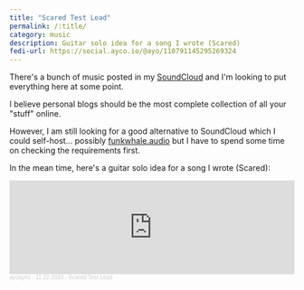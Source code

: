 ```yaml
---
title: "Scared Test Lead"
permalink: /:title/
category: music
description: Guitar solo idea for a song I wrote (Scared)
fedi-url: https://social.ayco.io/@ayo/110791145295269324
---
```


There's a bunch of music posted in my [SoundCloud](https://soundcloud.com/ayoayco/) and I'm looking to put everything here at some point.

I believe personal blogs should be the most complete collection of all your "stuff" online.

However, I am still looking for a good alternative to SoundCloud which I could self-host... possibly [funkwhale.audio](https://funkwhale.audio/) but I have to spend some time on checking the requirements first.

In the mean time, here's a guitar solo idea for a song I wrote (Scared):

<iframe width="100%" height="166" scrolling="no" frameborder="no" allow="autoplay" src="https://w.soundcloud.com/player/?url=https%3A//api.soundcloud.com/tracks/934295782&color=%23ff5500&auto_play=false&hide_related=false&show_comments=true&show_user=true&show_reposts=false&show_teaser=true"></iframe><div style="font-size: 10px; color: #cccccc;line-break: anywhere;word-break: normal;overflow: hidden;white-space: nowrap;text-overflow: ellipsis; font-family: Interstate,Lucida Grande,Lucida Sans Unicode,Lucida Sans,Garuda,Verdana,Tahoma,sans-serif;font-weight: 100;"><a href="https://soundcloud.com/ayoayco" title="ayoayco" target="_blank" style="color: #cccccc; text-decoration: none;">ayoayco</a> · <a href="https://soundcloud.com/ayoayco/11222020-scared-test-lead" title="11.22.2020 - Scared Test Lead" target="_blank" style="color: #cccccc; text-decoration: none;">11.22.2020 - Scared Test Lead</a></div>